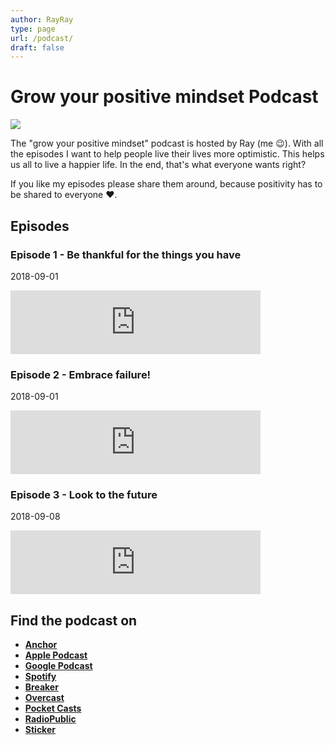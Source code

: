 ```yaml
---
author: RayRay
type: page
url: /podcast/
draft: false
---
```


# Grow your positive mindset Podcast

![](http://res.cloudinary.com/raymons/image/upload/c_scale,f_auto,q_71,w_1400/v1536953965/byrayray/Grow_your_positive_mindset_podcast.jpg)

The "grow your positive mindset" podcast is hosted by Ray (me 😉). With all the episodes I want to help people live their lives more optimistic. This helps us all to live a happier life. In the end, that's what everyone wants right?

If you like my episodes please share them around, because positivity has to be shared to everyone ❤️.

## Episodes

### Episode 1 - Be thankful for the things you have
<time>2018-09-01</time>
<iframe src="https://anchor.fm/growpositivemindset/embed/episodes/1---Be-thankful-for-the-things-you-have-e24lsp" height="102px" width="400px" frameborder="0" scrolling="no"></iframe>

### Episode 2 - Embrace failure!
<time>2018-09-01</time>
<iframe src="https://anchor.fm/growpositivemindset/embed/episodes/2---Embrace-failure-e24lt6" height="102px" width="400px" frameborder="0" scrolling="no"></iframe>

### Episode 3 - Look to the future
<time>2018-09-08</time>
<iframe src="https://anchor.fm/growpositivemindset/embed/episodes/3---Look-to-the-future-e24lti" height="102px" width="400px" frameborder="0" scrolling="no"></iframe>

## Find the podcast on
- [**Anchor**](https://anchor.fm/growpositivemindset)
- [**Apple Podcast**](https://itunes.apple.com/us/podcast/positivity-by-ray/id1425920642)
- [**Google Podcast**](https://www.google.com/podcasts?feed=aHR0cHM6Ly9hbmNob3IuZm0vcy8xODI0NTI4L3BvZGNhc3QvcnNz)
- [**Spotify**](https://open.spotify.com/show/6Y2fr3Uc03bkriRf4cC4LV)
- [**Breaker**](https://www.breaker.audio/positivity-by-ray)
- [**Overcast**](https://overcast.fm/itunes1425920642/positivity-by-ray)
- [**Pocket Casts** ](https://pca.st/61JW)
- [**RadioPublic**](https://play.radiopublic.com/positivity-by-ray-Wkdm1Y)
- [**Sticker**](https://www.stitcher.com/podcast/anchor-podcasts/positivity-by-ray)